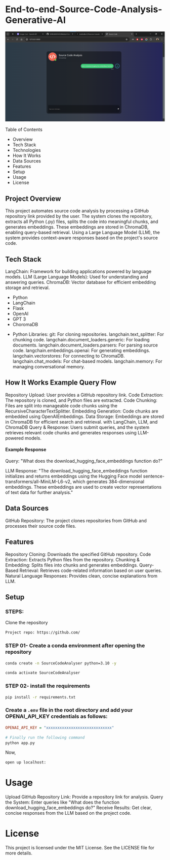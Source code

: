 # End-to-end-Source-Code-Analysis-Generative-AI
![Alt text](image.png)

Table of Contents
* Overview
* Tech Stack
* Technologies
* How It Works
* Data Sources
* Features
* Setup
* Usage
* License

## Project Overview
This project automates source code analysis by processing a GitHub repository link provided by the user. The system clones the repository, extracts all Python (.py) files, splits the code into meaningful chunks, and generates embeddings. These embeddings are stored in ChromaDB, enabling query-based retrieval. Using a Large Language Model (LLM), the system provides context-aware responses based on the project's source code.

## Tech Stack
LangChain: Framework for building applications powered by language models.
LLM (Large Language Models): Used for understanding and answering queries.
ChromaDB: Vector database for efficient embedding storage and retrieval.
- Python
- LangChain
- Flask
- OpenAI
- GPT 3
- ChoromaDB

* Python Libraries:
git: For cloning repositories.
langchain.text_splitter: For chunking code.
langchain.document_loaders.generic: For loading documents.
langchain.document_loaders.parsers: For parsing source code.
langchain.embeddings.openai: For generating embeddings.
langchain.vectorstores: For connecting to ChromaDB.
langchain.chat_models: For chat-based models.
langchain.memory: For managing conversational memory.

## How It Works Example Query Flow
Repository Upload: User provides a GitHub repository link.
Code Extraction: The repository is cloned, and Python files are extracted.
Code Chunking: Files are split into manageable code chunks using the RecursiveCharacterTextSplitter.
Embedding Generation: Code chunks are embedded using OpenAIEmbeddings.
Data Storage: Embeddings are stored in ChromaDB for efficient search and retrieval. with LangChain, LLM, and ChromaDB
Query & Response: Users submit queries, and the system retrieves relevant code chunks and generates responses using LLM-powered models.

#### Example Response
Query: "What does the download_hugging_face_embeddings function do?"

LLM Response:
"The download_hugging_face_embeddings function initializes and returns embeddings using the Hugging Face model sentence-transformers/all-MiniLM-L6-v2, which generates 384-dimensional embeddings. These embeddings are used to create vector representations of text data for further analysis."


## Data Sources
GitHub Repository: The project clones repositories from GitHub and processes their source code files.

## Features
Repository Cloning: Downloads the specified GitHub repository.
Code Extraction: Extracts Python files from the repository.
Chunking & Embedding: Splits files into chunks and generates embeddings.
Query-Based Retrieval: Retrieves code-related information based on user queries.
Natural Language Responses: Provides clean, concise explanations from LLM.


## Setup
### STEPS:

Clone the repository

```bash
Project repo: https://github.com/
```
### STEP 01- Create a conda environment after opening the repository

```bash
conda create -n SourceCodeAnalyser python=3.10 -y
```

```bash
conda activate SourceCodeAnalyser
```


### STEP 02- install the requirements
```bash
pip install -r requirements.txt
```

### Create a `.env` file in the root directory and add your OPENAI_API_KEY credentials as follows:

```ini
OPENAI_API_KEY = "xxxxxxxxxxxxxxxxxxxxxxxxxxxxx"
```


```bash
# Finally run the following command
python app.py
```

Now,
```bash
open up localhost:
```


# Usage
Upload GitHub Repository Link: Provide a repository link for analysis.
Query the System: Enter queries like "What does the function download_hugging_face_embeddings do?"
Receive Results: Get clear, concise responses from the LLM based on the project code.

# License
This project is licensed under the MIT License. See the LICENSE file for more details.


